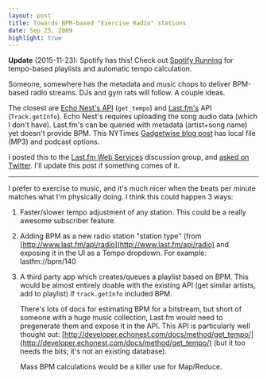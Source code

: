 ```yaml
---
layout: post
title: Towards BPM-based "Exercise Radio" stations
date: Sep 25, 2009
highlight: true
---
```


**Update** (2015-11-23): Spotify has this! Check out
[Spotify Running](https://www.spotify.com/us/running/) for tempo-based
playlists and automatic tempo calculation.

Someone, somewhere has the metadata and music chops to deliver BPM-based radio streams. DJs and gym rats will follow. A couple ideas.

The closest are [Echo Nest's API](http://developer.echonest.com/) (`get_tempo`) and [Last.fm's](http://www.last.fm/api) API (`Track.getInfo`). Echo Nest's requires uploading the song audio data (which I don't have). Last.fm's can be queried with metadata (artist+song name) yet doesn't provide BPM. This NYTimes [Gadgetwise blog post](http://gadgetwise.blogs.nytimes.com/2009/06/19/marathon-tech-review-music-you-can-run-to/) has local file (MP3) and podcast options.

I posted this to the [Last.fm Web Services](http://www.last.fm/group/Last.fm+Web+Services/forum/21604/_/568730) discussion group, and [asked on Twitter](http://twitter.com/troyd/status/4352076414). I'll update this post if something comes of it.

* * *

I prefer to exercise to music, and it's much nicer when the beats per minute matches what I'm physically doing. I think this could happen 3 ways:

1. Faster/slower tempo adjustment of any station. This could be a really awesome subscriber feature.

2. Adding BPM as a new radio station "station type" (from [http://www.last.fm/api/radio](http://www.last.fm/api/radio) and exposing it in the UI as a Tempo dropdown. For example: lastfm://bpm/140

3. A third party app which creates/queues a playlist based on BPM. This would be almost entirely doable with the existing API (get similar artists, add to playlist) if `track.getInfo` included BPM.

    There's lots of docs for estimating BPM for a bitstream, but short of someone with a huge music collection, Last.fm would need to pregenerate them and expose it in the API. This API is particularly well thought out: [http://developer.echonest.com/docs/method/get_tempo/](http://developer.echonest.com/docs/method/get_tempo/) (but it too needs the bits; it's not an existing database).

    Mass BPM calculations would be a killer use for Map/Reduce.
